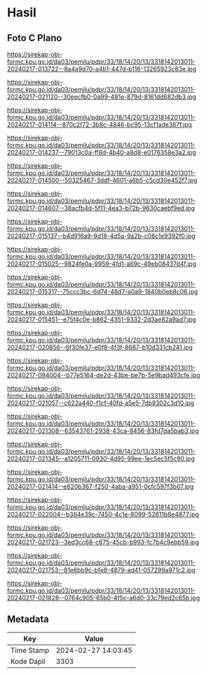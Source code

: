 # Hasil

## Foto C Plano

https://sirekap-obj-formc.kpu.go.id/da03/pemilu/pdpr/33/18/14/20/13/3318142013011-20240217-013722--8a4a9d70-a4b1-447d-b116-13265923c83e.jpg

https://sirekap-obj-formc.kpu.go.id/da03/pemilu/pdpr/33/18/14/20/13/3318142013011-20240217-021120--30eecfb0-0a99-481e-879d-8161dd682db3.jpg

https://sirekap-obj-formc.kpu.go.id/da03/pemilu/pdpr/33/18/14/20/13/3318142013011-20240217-014114--870c2f72-3b8c-4846-bc95-13cf1ade367f.jpg

https://sirekap-obj-formc.kpu.go.id/da03/pemilu/pdpr/33/18/14/20/13/3318142013011-20240217-014237--79013c0a-ff8d-4b40-a8d8-e0176358e3a2.jpg

https://sirekap-obj-formc.kpu.go.id/da03/pemilu/pdpr/33/18/14/20/13/3318142013011-20240217-014500--50325467-3ddf-4601-a6b5-c5cd30e452f7.jpg

https://sirekap-obj-formc.kpu.go.id/da03/pemilu/pdpr/33/18/14/20/13/3318142013011-20240217-014607--38acfb4d-5f11-4ea3-b72b-9630caebf9ed.jpg

https://sirekap-obj-formc.kpu.go.id/da03/pemilu/pdpr/33/18/14/20/13/3318142013011-20240217-015137--b4d916a9-9d18-4d5a-9a2b-c08c1e9392f0.jpg

https://sirekap-obj-formc.kpu.go.id/da03/pemilu/pdpr/33/18/14/20/13/3318142013011-20240217-015025--9824fe0a-9959-4fd1-a69c-49eb08437d4f.jpg

https://sirekap-obj-formc.kpu.go.id/da03/pemilu/pdpr/33/18/14/20/13/3318142013011-20240217-015317--75ccc3bc-6d74-48d7-a0a9-1840b0eb8c06.jpg

https://sirekap-obj-formc.kpu.go.id/da03/pemilu/pdpr/33/18/14/20/13/3318142013011-20240217-015451--e75f4c0e-b862-4351-9332-2d3ae82a9ad7.jpg

https://sirekap-obj-formc.kpu.go.id/da03/pemilu/pdpr/33/18/14/20/13/3318142013011-20240217-020856--6f30fe37-e0f8-4f3f-8667-b10d331cb241.jpg

https://sirekap-obj-formc.kpu.go.id/da03/pemilu/pdpr/33/18/14/20/13/3318142013011-20240217-094004--b77e5164-de2d-43be-be7b-5e9bad493cfe.jpg

https://sirekap-obj-formc.kpu.go.id/da03/pemilu/pdpr/33/18/14/20/13/3318142013011-20240217-021057--c622a440-f1cf-40fd-a5e5-7db9302c3d10.jpg

https://sirekap-obj-formc.kpu.go.id/da03/pemilu/pdpr/33/18/14/20/13/3318142013011-20240217-021308--63543761-2938-43ca-8456-83fd7da5bab3.jpg

https://sirekap-obj-formc.kpu.go.id/da03/pemilu/pdpr/33/18/14/20/13/3318142013011-20240217-021345--a1205711-0930-4d95-99ee-1ec5ec5f5c90.jpg

https://sirekap-obj-formc.kpu.go.id/da03/pemilu/pdpr/33/18/14/20/13/3318142013011-20240217-021414--e620b367-f250-4aba-a951-0cfc597f3b07.jpg

https://sirekap-obj-formc.kpu.go.id/da03/pemilu/pdpr/33/18/14/20/13/3318142013011-20240217-022004--b384e39c-7450-4c1e-8099-52611b8e4877.jpg

https://sirekap-obj-formc.kpu.go.id/da03/pemilu/pdpr/33/18/14/20/13/3318142013011-20240217-021723--3ed3cc68-c675-45cb-b993-fc7b4c9ebb59.jpg

https://sirekap-obj-formc.kpu.go.id/da03/pemilu/pdpr/33/18/14/20/13/3318142013011-20240217-021753--81e6bb9c-bfe8-4879-ad41-057299a971c2.jpg

https://sirekap-obj-formc.kpu.go.id/da03/pemilu/pdpr/33/18/14/20/13/3318142013011-20240217-021828--0764c905-65b0-4f5c-a6d0-33c79ed2c65b.jpg


## Metadata

| Key        | Value               |
| ---------- | ------------------- |
| Time Stamp | 2024-02-27 14:03:45 |
| Kode Dapil | 3303                |



